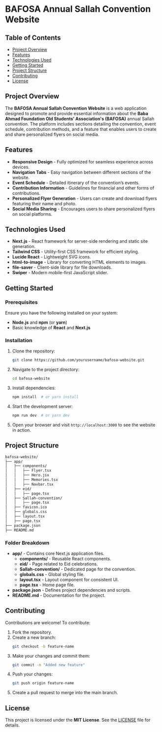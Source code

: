 # BAFOSA Annual Sallah Convention Website

## Table of Contents

- [Project Overview](#project-overview)
- [Features](#features)
- [Technologies Used](#technologies-used)
- [Getting Started](#getting-started)
- [Project Structure](#project-structure)
- [Contributing](#contributing)
- [License](#license)

## Project Overview

The **BAFOSA Annual Sallah Convention Website** is a web application designed to promote and provide essential information about the **Baba Ahmad Foundation Old Students' Association's (BAFOSA)** annual Sallah convention. The platform includes sections detailing the convention, event schedule, contribution methods, and a feature that enables users to create and share personalized flyers on social media.

## Features

- **Responsive Design** - Fully optimized for seamless experience across devices.
- **Navigation Tabs** - Easy navigation between different sections of the website.
- **Event Schedule** - Detailed itinerary of the convention’s events.
- **Contribution Information** - Guidelines for financial and other forms of contributions.
- **Personalized Flyer Generation** - Users can create and download flyers featuring their name and photo.
- **Social Media Sharing** - Encourages users to share personalized flyers on social platforms.

## Technologies Used

- **Next.js** - React framework for server-side rendering and static site generation.
- **Tailwind CSS** - Utility-first CSS framework for efficient styling.
- **Lucide React** - Lightweight SVG icons.
- **html-to-image** - Library for converting HTML elements to images.
- **file-saver** - Client-side library for file downloads.
- **Swiper** - Modern mobile-first JavaScript slider.

## Getting Started

### Prerequisites

Ensure you have the following installed on your system:
- **Node.js** and **npm** (or **yarn**)
- Basic knowledge of **React** and **Next.js**

### Installation

1. Clone the repository:
   ```sh
   git clone https://github.com/yourusername/bafosa-website.git
   ```

2. Navigate to the project directory:
   ```sh
   cd bafosa-website
   ```

3. Install dependencies:
   ```sh
   npm install  # or yarn install
   ```

4. Start the development server:
   ```sh
   npm run dev  # or yarn dev
   ```

5. Open your browser and visit `http://localhost:3000` to see the website in action.

## Project Structure

```sh
bafosa-website/
├── app/
│   ├── components/
│   │   ├── Flyer.tsx
│   │   ├── Hero.jsx
│   │   ├── Memories.tsx
│   │   ├── Navbar.tsx
│   ├── eid/
│   │   ├── page.tsx
│   ├── Sallah-convention/
│   │   ├── page.tsx
│   ├── favicon.ico
│   ├── globals.css
│   ├── layout.tsx
│   ├── page.tsx
├── package.json
├── README.md
```

### Folder Breakdown

- **app/** - Contains core Next.js application files.
  - **components/** - Reusable React components.
  - **eid/** - Page related to Eid celebrations.
  - **Sallah-convention/** - Dedicated page for the convention.
  - **globals.css** - Global styling file.
  - **layout.tsx** - Layout component for consistent UI.
  - **page.tsx** - Home page file.
- **package.json** - Defines project dependencies and scripts.
- **README.md** - Documentation for the project.

## Contributing

Contributions are welcome! To contribute:

1. Fork the repository.
2. Create a new branch:
   ```sh
   git checkout -b feature-name
   ```
3. Make your changes and commit them:
   ```sh
   git commit -m "Added new feature"
   ```
4. Push your changes:
   ```sh
   git push origin feature-name
   ```
5. Create a pull request to merge into the main branch.

## License

This project is licensed under the **MIT License**. See the [LICENSE](LICENSE) file for details.

